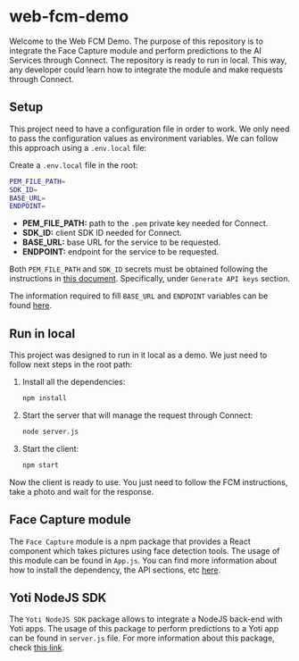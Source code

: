 # web-fcm-demo

Welcome to the Web FCM Demo. The purpose of this repository is to integrate the Face Capture module and perform predictions to the AI Services through Connect. The repository is ready to run in local. This way, any developer could learn how to integrate the module and make requests through Connect.

## Setup

This project need to have a configuration file in order to work. We only need to pass the configuration values as environment variables. We can follow this approach using a `.env.local` file:

Create a `.env.local` file in the root:

```bash
PEM_FILE_PATH=
SDK_ID=
BASE_URL=
ENDPOINT=
```

- **PEM_FILE_PATH:** path to the `.pem` private key needed for Connect.
- **SDK_ID:** client SDK ID needed for Connect.
- **BASE_URL:** base URL for the service to be requested.
- **ENDPOINT:** endpoint for the service to be requested.

Both `PEM_FILE_PATH` and `SDK_ID` secrets must be obtained following the instructions in [this document](https://developers.yoti.com/yoti/getting-started-hub). Specifically, under `Generate API keys` section.

The information required to fill `BASE_URL` and `ENDPOINT` variables can be found [here](https://developers.yoti.com/yoti).

## Run in local

This project was designed to run in it local as a demo. We just need to follow next steps in the root path:

1. Install all the dependencies:

    ```bash
    npm install
    ```

2. Start the server that will manage the request through Connect:

    ```bash
    node server.js
    ```

3. Start the client:

    ```bash
    npm start
    ```

Now the client is ready to use. You just need to follow the FCM instructions, take a photo and wait for the response.

## Face Capture module

The `Face Capture` module is a npm package that provides a React component which takes pictures using face detection tools.
The usage of this module can be found in `App.js`. You can find more information about how to install the dependency, the API sections, etc [here](https://www.npmjs.com/package/@getyoti/react-face-capture).

## Yoti NodeJS SDK

The `Yoti NodeJS SDK` package allows to integrate a NodeJS back-end with Yoti apps. The usage of this package to perform predictions to a Yoti app can be found in `server.js` file. For more information about this package, check [this link](https://www.npmjs.com/package/yoti).
